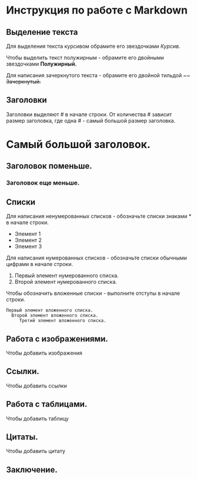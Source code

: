 # Инструкция по работе с Markdown

## Выделение текста

Для выделения текста курсивом обрамите его звездочками *Курсив.*

Чтобы выделить текст полужирным -  обрамите его двойными звездочками 
**Полужирный.**

Для написания зачеркнутого текста -  обрамите его двойной тильдой ~~
~~Зачеркнутый.~~

## Заголовки
Заголовки выделяют # в начале строки. От количества # зависит размер заголовка, где одна # - самый большой размер заголовка.

# Самый большой заголовок.
## Заголовок поменьше.
### Заголовок еще меньше.

## Списки

Для написания ненумерованных списков - обозначьте списки знаками * в начале строки. 
* Элемент 1
* Элемент 2
* Элемент 3

Для написания нумерованных списков - обозначьте списки обычными цифрами  в начале строки. 

1. Первый элемент нумерованного списка.
2. Второй элемент нумерованного списка.

 Чтобы обозначить вложенные списки - выполните  отступы  в начале строки. 

    Первый элемент вложенного списка.
      Второй элемент вложенного списка.
         Третий элемент вложенного списка.


## Работа с изображениями.

Чтобы добавить изображения

## Ссылки.

Чтобы добавить ссылки

## Работа с таблицами.

Чтобы добавить таблицу

## Цитаты.

Чтобы добавить цитату

## Заключение.
